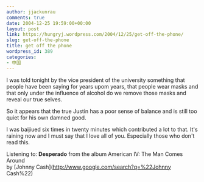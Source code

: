 ```yaml
---
author: jjackunrau
comments: true
date: 2004-12-25 19:59:00+00:00
layout: post
link: https://hungryj.wordpress.com/2004/12/25/get-off-the-phone/
slug: get-off-the-phone
title: get off the phone
wordpress_id: 389
categories:
- 中国
---
```


I was told tonight by the vice president of the university something that people have been saying for years upom years, that people wear masks and that only under the influence of alcohol do we remove those masks and reveal our true selves.  
  
So it appears that the true Justin has a poor sense of balance and is still too quiet for his own damned good.  
  
I was baijiued six times in twenty minutes which contributed a lot to that.  It's raining now and I must say that I love all of you.  Especially those who don't read this.  
  
Listening to: **Desperado** from the album American IV: The Man Comes Around   
by [Johnny Cash](http://www.google.com/search?q=%22Johnny Cash%22)
